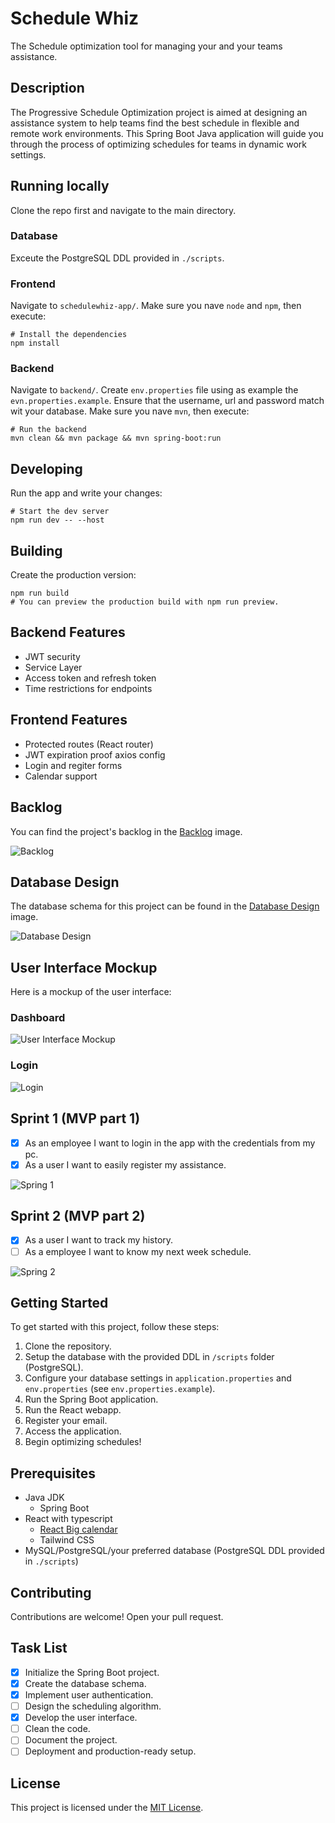 # Schedule Whiz

The Schedule optimization tool for managing your and your teams assistance.

## Description

The Progressive Schedule Optimization project is aimed at designing an assistance system to help teams find the best schedule in flexible and remote work environments. This Spring Boot Java application will guide you through the process of optimizing schedules for teams in dynamic work settings.

## Running locally
Clone the repo first and navigate to the main directory.

### Database
Exceute the PostgreSQL DDL provided in `./scripts`. 

### Frontend
Navigate to `schedulewhiz-app/`.
Make sure you nave `node` and `npm`, then execute:

```
# Install the dependencies
npm install
```

### Backend
Navigate to `backend/`.
Create `env.properties` file using as example the `evn.properties.example`. Ensure that the username, url and password match wit your database. 
Make sure you nave `mvn`, then execute:

```
# Run the backend
mvn clean && mvn package && mvn spring-boot:run
```

## Developing

Run the app and write your changes:

```
# Start the dev server
npm run dev -- --host
```

## Building

Create the production version:

```
npm run build
# You can preview the production build with npm run preview.
```

## Backend Features
- JWT security
- Service Layer
- Access token and refresh token
- Time restrictions for endpoints

## Frontend Features
- Protected routes (React router)
- JWT expiration proof axios config
- Login and regiter forms
- Calendar support

## Backlog

You can find the project's backlog in the [Backlog](./images/backlog.png) image.

![Backlog](./images/backlog.png)

## Database Design

The database schema for this project can be found in the [Database Design](./images/database-design.png) image.

![Database Design](./images/schedule-whiz-db.png)

## User Interface Mockup

Here is a mockup of the user interface:

### Dashboard

![User Interface Mockup](./images/dashboard.png)

### Login

![Login](./images/login.png)

## Sprint 1 (MVP part 1)

- [x] As an employee I want to login in the app with the credentials from my pc.
- [x] As a user I want to easily register my assistance.

![Spring 1](./images/sprint-1.png)

## Sprint 2 (MVP part 2)

- [x] As a user I want to track my history.
- [ ] As a employee I want to know my next week schedule.

![Spring 2](./images/sprint-2.png)

## Getting Started

To get started with this project, follow these steps:

1. Clone the repository.
2. Setup the database with the provided DDL in `/scripts` folder (PostgreSQL).
3. Configure your database settings in `application.properties` and `env.properties` (see `env.properties.example`).
4. Run the Spring Boot application.
5. Run the React webapp.
6. Register your email.
7. Access the application.
8. Begin optimizing schedules!

## Prerequisites

- Java JDK
  - Spring Boot
- React with typescript
  - [React Big calendar](https://www.npmjs.com/package/react-big-calendar)
  - Tailwind CSS
- MySQL/PostgreSQL/your preferred database (PostgreSQL DDL provided in `./scripts`)

## Contributing

Contributions are welcome! Open your pull request.

## Task List

- [x] Initialize the Spring Boot project.
- [x] Create the database schema.
- [x] Implement user authentication.
- [ ] Design the scheduling algorithm.
- [x] Develop the user interface.
- [ ] Clean the code.
- [ ] Document the project.
- [ ] Deployment and production-ready setup.

## License

This project is licensed under the [MIT License](LICENSE).
